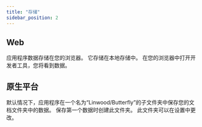 ```yaml
---
title: "存储"
sidebar_position: 2
---
```


## Web

应用程序数据存储在您的浏览器。 它存储在本地存储中。 在您的浏览器中打开开发者工具，您将看到数据。

## 原生平台

默认情况下，应用程序在一个名为“Linwood/Butterfly”的子文件夹中保存您的文档文件夹中的数据。 保存第一个数据时创建此文件夹。 此文件夹可以在设置中更改。
